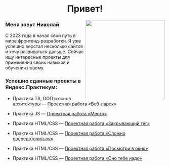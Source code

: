 <h1 align="center">Привет!</h1>
<img align="right" width="250" src="https://i.pinimg.com/originals/66/83/3e/66833e07d6fb9eb5d724e47d0c814285.gif">
<h3>Меня зовут Николай</h3>
<p>С 2023 года я начал свой путь в мире фронтенд-разработки. Я уже успешно верстал несколько сайтов и хочу развиваться дальше. Сейчас ищу интересные проекты для применения своих навыков и обучения новому.</p>


<h3>Успешно сданные проекты в Яндекс.Практикум:</h3>
<ul>
  <li>
    <p>Практика TS, ООП и основ архитектуры — <a href="https://github.com/Nigilen/web-larek-frontend.git">Проектная работа «Веб-ларек»</a></p>
  </li>
  <li>
    <p>Практика JS — <a href="https://nigilen.github.io/mesto-project-ff/">Проектная работа «Место»</a></p> 
  </li>
  <li>
    <p>Практика HTML/CSS — <a href="https://github.com/Nigilen/zakrivayuschiy-teg-f">Проектная работа «Закрывающий тег»</a></p>
  </li>
  <li>
    <p>Практика HTML/CSS — <a href="https://github.com/Nigilen/slozhno-sosredotochitsya">Проектная работа «Сложно сосредоточиться»</a></p>
  </li>
  <li>
    <p>Практика HTML/CSS — <a href="https://github.com/Nigilen/posmotri_v_okno">Проектная работа «Посмотри в окно»</a></p>
  </li>
  <li>
    <p>Практика HTML/CSS — <a href="https://github.com/Nigilen/ono-tebe-nado">Проектная работа «Оно тебе надо»</a></p>
  </li>
</ul>
